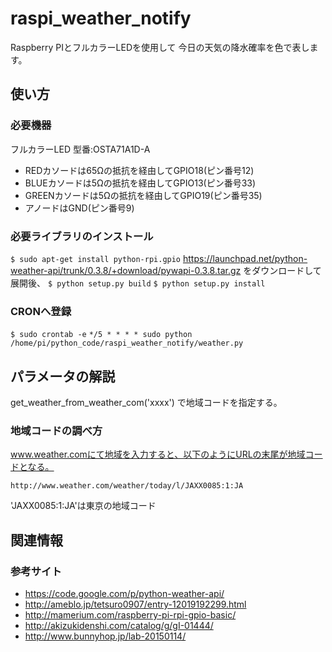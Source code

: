 raspi_weather_notify
======================
Raspberry PIとフルカラーLEDを使用して
今日の天気の降水確率を色で表します。
 
使い方
------
### 必要機器 ###

フルカラーLED 型番:OSTA71A1D-A

* REDカソードは65Ωの抵抗を経由してGPIO18(ピン番号12)
* BLUEカソードは5Ωの抵抗を経由してGPIO13(ピン番号33)
* GREENカソードは5Ωの抵抗を経由してGPIO19(ピン番号35)
* アノードはGND(ピン番号9)

### 必要ライブラリのインストール ###

`$ sudo apt-get install python-rpi.gpio`
https://launchpad.net/python-weather-api/trunk/0.3.8/+download/pywapi-0.3.8.tar.gz
をダウンロードして展開後、
`$ python setup.py build`
`$ python setup.py install`

### CRONへ登録 ###

`$ sudo crontab -e`
`*/5 * * * * sudo python /home/pi/python_code/raspi_weather_notify/weather.py`
 
パラメータの解説
----------------
get_weather_from_weather_com('xxxx') で地域コードを指定する。

### 地域コードの調べ方 ###

www.weather.comにて地域を入力すると、以下のようにURLの末尾が地域コードとなる。

`http://www.weather.com/weather/today/l/JAXX0085:1:JA`

'JAXX0085:1:JA'は東京の地域コード

関連情報
--------
### 参考サイト
* https://code.google.com/p/python-weather-api/
* http://ameblo.jp/tetsuro0907/entry-12019192299.html
* http://mamerium.com/raspberry-pi-rpi-gpio-basic/
* http://akizukidenshi.com/catalog/g/gI-01444/
* http://www.bunnyhop.jp/lab-20150114/
